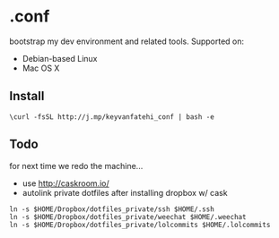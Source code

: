 # .conf

bootstrap my dev environment and related tools. Supported on:

* Debian-based Linux
* Mac OS X

## Install

`\curl -fsSL http://j.mp/keyvanfatehi_conf | bash -e`

## Todo

for next time we redo the machine...

* use http://caskroom.io/
* autolink private dotfiles after installing dropbox w/ cask

```
ln -s $HOME/Dropbox/dotfiles_private/ssh $HOME/.ssh
ln -s $HOME/Dropbox/dotfiles_private/weechat $HOME/.weechat
ln -s $HOME/Dropbox/dotfiles_private/lolcommits $HOME/.lolcommits
```
